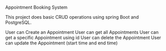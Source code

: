 Appointment Booking System

This project does basic CRUD operations using spring Boot and PostgreSQL.

User can Create an Appointment
User can get all Appointments
User can get a specific Appointment using id
User can delete the Appointment
User can update the Appointment (start time and end time) 

